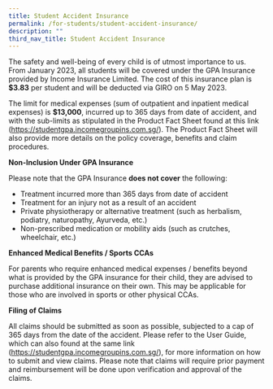 ```yaml
---
title: Student Accident Insurance
permalink: /for-students/student-accident-insurance/
description: ""
third_nav_title: Student Accident Insurance
---
```

<p>The safety and well-being of every child is of utmost importance to us. From January 2023, all students will be covered under the GPA Insurance provided by Income Insurance Limited. The cost of this insurance plan is <strong>$3.83</strong> per student and will be deducted via GIRO on 5 May 2023.</p>
<p>The limit for medical expenses (sum of outpatient and inpatient medical expenses) is <strong>$13,000</strong>, incurred up to 365 days from date of accident, and with the sub-limits as stipulated in the Product Fact Sheet found at this link (<a href="https://studentgpa.incomegroupins.com.sg/">https://studentgpa.incomegroupins.com.sg/</a>). The Product Fact Sheet will also provide more details on the policy coverage, benefits and claim procedures.</p>
<p><strong>Non-Inclusion Under GPA Insurance</strong></p>
<p>Please note that the GPA Insurance <strong>does not cover</strong> the following:&nbsp;</p>
<ul>
<li>Treatment incurred more than 365 days from date of accident</li>
<li>Treatment for an injury not as a result of an accident</li>
<li>Private physiotherapy or alternative treatment (such as herbalism, podiatry, naturopathy, Ayurveda, etc.)</li>
<li>Non-prescribed medication or mobility aids (such as crutches, wheelchair, etc.) </li>
</ul>
<p><strong>Enhanced Medical Benefits / Sports CCAs</strong></p>
<p>For parents who require enhanced medical expenses / benefits beyond what is provided by the GPA insurance for their child, they are advised to purchase additional insurance on their own. This may be applicable for those who are involved in sports or other physical CCAs.</p>
<p><strong>Filing of Claims</strong></p>
<p>All claims should be submitted as soon as possible, subjected to a cap of 365 days from the date of the accident. Please refer to the User Guide, which can also found at the same link (<a href="https://studentgpa.incomegroupins.com.sg/">https://studentgpa.incomegroupins.com.sg/</a>), for more information on how to submit and view claims. Please note that claims will require prior payment and reimbursement will be done upon verification and approval of the claims.</p>